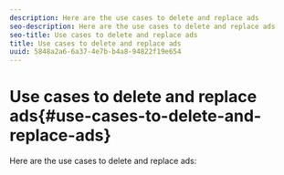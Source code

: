 ```yaml
---
description: Here are the use cases to delete and replace ads 
seo-description: Here are the use cases to delete and replace ads 
seo-title: Use cases to delete and replace ads
title: Use cases to delete and replace ads
uuid: 5848a2a6-6a37-4e7b-b4a8-94822f19e654
---
```


# Use cases to delete and replace ads{#use-cases-to-delete-and-replace-ads}

Here are the use cases to delete and replace ads:

